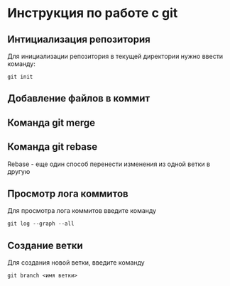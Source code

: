 # Инструкция по работе с git

## Интициализация репозитория

Для инициализации репозитория в текущей директории нужно ввести команду:
```
git init
```
## Добавление файлов в коммит

## Команда git merge

## Команда git rebase

Rebase - еще один способ перенести изменения из одной ветки в другую


## Просмотр лога коммитов

Для просмотра лога коммитов введите команду
```
git log --graph --all
```

## Создание ветки

Для создания новой ветки, введите команду
```
git branch <имя ветки>
```